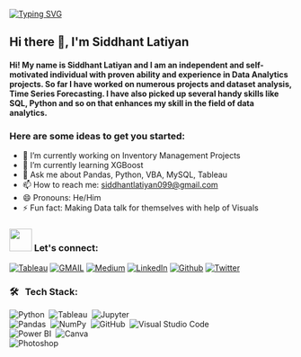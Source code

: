 [![Typing SVG](https://readme-typing-svg.demolab.com/?lines=Hey+Folks;I'm+Siddhant+Latiyan)](https://git.io/typing-svg)

## Hi there 👋, I'm Siddhant Latiyan

<h4>Hi! My name is Siddhant Latiyan and I am an independent and self-motivated individual with proven ability and experience in Data Analytics projects. So far I have worked on numerous projects and dataset analysis, Time Series Forecasting. I have also picked up several handy skills like SQL, Python and so on that enhances my skill in the field of data analytics.</h4>

### Here are some ideas to get you started:

- 🔭 I’m currently working on Inventory Management Projects
- 🌱 I’m currently learning XGBoost
- 💬 Ask me about Pandas, Python, VBA, MySQL, Tableau 
- 📫 How to reach me: siddhantlatiyan099@gmail.com
- 😄 Pronouns: He/Him
- ⚡ Fun fact: Making Data talk for themselves with help of Visuals
<!-- 🌐 This code displays a section labeled "Let's connect" with badges representing social media and email accounts. The section is accompanied by a gif of a waving hand, which adds a friendly and welcoming tone. The badges use the shields.io service to display logos and colors representing each platform, including Gmail, LinkedIn, Twitter, and Github. The badges are displayed in a for-the-badge style, which provides a consistent visual style across all badges. This code is useful for allowing users to quickly connect with the developer on various platforms, and it can be easily modified to include additional badges for other social media platforms or contact information. -->


### <img src="https://media.giphy.com/media/LnQjpWaON8nhr21vNW/giphy.gif" width="40"> **Let's connect:** ️
[![Tableau](https://img.shields.io/badge/-Tableau-181717?style=for-the-badge&logo=Tableau&logoColor=white)](https://public.tableau.com/app/profile/siddhant.latiyan5099)
[![GMAIL](https://img.shields.io/badge/Gmail-D14836?style=for-the-badge&logo=gmail&logoColor=white)](mailto:siddhantlatiyan099@gmail.com)
[![Medium](https://img.shields.io/badge/-Medium-181717?style=for-the-badge&logo=Medium&logoColor=white)](https://medium.com/@siddhantlatiyan099)
[![LinkedIn](https://img.shields.io/badge/-LinkedIn-0077B5?style=for-the-badge&logo=LinkedIn&logoColor=white)](https://www.linkedin.com/in/siddhant-latiyan/)
[![Github](https://img.shields.io/badge/-Github-181717?style=for-the-badge&logo=Github&logoColor=white)](https://github.com/latiyan09)
[![Twitter](https://img.shields.io/badge/-Twitter-1DA1F2?style=for-the-badge&logo=Twitter&logoColor=white)](https://twitter.com/siddhantlatiyan)



### 🛠 &nbsp; **Tech Stack:**
![Python](https://img.shields.io/badge/-Python-333333?style=flat&logo=python)&nbsp;
![Tableau](https://img.shields.io/badge/-Tablueau-333333?style=flat&logo=Tableau)&nbsp;
![Jupyter](https://img.shields.io/badge/-Jupyter-333333?style=flat&logo=Jupyter)\
![Pandas](https://img.shields.io/badge/-Pandas-333333?style=flat&logo=Pandas)&nbsp;
![NumPy](https://img.shields.io/badge/-NumPy-333333?style=flat&logo=NumPy)&nbsp;
![GitHub](https://img.shields.io/badge/-GitHub-333333?style=flat&logo=github)&nbsp;
![Visual Studio Code](https://img.shields.io/badge/-VS%20Code-333333?style=flat&logo=visual-studio-code&logoColor=007ACC)\
![Power BI](https://img.shields.io/badge/-Power%20BI-333333?style=flat&logo=powerbi)&nbsp;
![Canva](https://img.shields.io/badge/-Canva-333333?style=flat&logo=canva)\
![Photoshop](https://img.shields.io/badge/-Photoshop-333333?style=flat&logo=adobe-photoshop)&nbsp;

